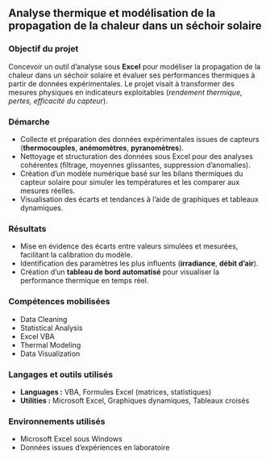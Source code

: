<section id="excel-thermique">
  <h2>Analyse thermique et modélisation de la propagation de la chaleur dans un séchoir solaire</h2>

  <h3>Objectif du projet</h3>
  <p>
    Concevoir un outil d’analyse sous <strong>Excel</strong> pour modéliser la propagation de la chaleur dans un séchoir solaire 
    et évaluer ses performances thermiques à partir de données expérimentales. 
    Le projet visait à transformer des mesures physiques en indicateurs exploitables 
    (<em>rendement thermique, pertes, efficacité du capteur</em>).
  </p>

  <h3>Démarche</h3>
  <ul>
    <li>Collecte et préparation des données expérimentales issues de capteurs (<strong>thermocouples</strong>, <strong>anémomètres</strong>, <strong>pyranomètres</strong>).</li>
    <li>Nettoyage et structuration des données sous Excel pour des analyses cohérentes (filtrage, moyennes glissantes, suppression d’anomalies).</li>
    <li>Création d’un modèle numérique basé sur les bilans thermiques du capteur solaire pour simuler les températures et les comparer aux mesures réelles.</li>
    <li>Visualisation des écarts et tendances à l’aide de graphiques et tableaux dynamiques.</li>
  </ul>

  <h3>Résultats</h3>
  <ul>
    <li>Mise en évidence des écarts entre valeurs simulées et mesurées, facilitant la calibration du modèle.</li>
    <li>Identification des paramètres les plus influents (<strong>irradiance</strong>, <strong>débit d’air</strong>).</li>
    <li>Création d’un <strong>tableau de bord automatisé</strong> pour visualiser la performance thermique en temps réel.</li>
  </ul>

  <h3>Compétences mobilisées</h3>
  <ul>
    <li>Data Cleaning</li>
    <li>Statistical Analysis</li>
    <li>Excel VBA</li>
    <li>Thermal Modeling</li>
    <li>Data Visualization</li>
  </ul>

  <h3>Langages et outils utilisés</h3>
  <ul>
    <li><strong>Languages :</strong> VBA, Formules Excel (matrices, statistiques)</li>
    <li><strong>Utilities :</strong> Microsoft Excel, Graphiques dynamiques, Tableaux croisés</li>
  </ul>

  <h3>Environnements utilisés</h3>
  <ul>
    <li>Microsoft Excel sous Windows</li>
    <li>Données issues d’expériences en laboratoire</li>
  </ul>
</section>

